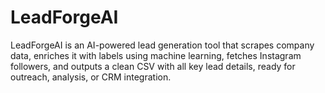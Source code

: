 # LeadForgeAI
LeadForgeAI is an AI-powered lead generation tool that scrapes company data, enriches it with labels using machine learning, fetches Instagram followers, and outputs a clean CSV with all key lead details, ready for outreach, analysis, or CRM integration.
